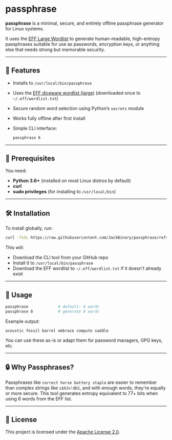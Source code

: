 # passphrase

**passphrase** is a minimal, secure, and entirely offline passphrase generator for Linux systems.

It uses the [EFF Large Wordlist](https://www.eff.org/deeplinks/2016/07/new-wordlists-random-passphrases) to generate human-readable, high-entropy passphrases suitable for use as passwords, encryption keys, or anything else that needs strong but memorable security.

---

## 🔐 Features

* Installs to `/usr/local/bin/passphrase`
* Uses the [EFF diceware wordlist (large)](https://www.eff.org/dice) (downloaded once to `~/.eff/wordlist.txt`)
* Secure random word selection using Python’s `secrets` module
* Works fully offline after first install
* Simple CLI interface:

  ```bash
  passphrase 6
  ```

---

## 🧱 Prerequisites

You need:

* **Python 3.6+** (installed on most Linux distros by default)
* **curl**
* **sudo privileges** (for installing to `/usr/local/bin`)

---

## 🛠 Installation

To install globally, run:

```bash
curl -fsSL https://raw.githubusercontent.com/JackBinary/passphrase/refs/heads/main/install_passphrase.sh | bash
```

This will:

* Download the CLI tool from your GitHub repo
* Install it to `/usr/local/bin/passphrase`
* Download the EFF wordlist to `~/.eff/wordlist.txt` if it doesn't already exist

---

## 🧪 Usage

```bash
passphrase             # default: 6 words
passphrase 8           # generate 8 words
```

Example output:

```
acoustic fossil barrel embrace compute saddle
```

You can use these as-is or adapt them for password managers, GPG keys, etc.

---

## 🔒 Why Passphrases?

Passphrases like `correct horse battery staple` are easier to remember than complex strings like `s$9Jv!dD2`, and with enough words, they're equally or more secure. This tool generates entropy equivalent to 77+ bits when using 6 words from the EFF list.

---

## 📄 License

This project is licensed under the [Apache License 2.0](LICENSE).
